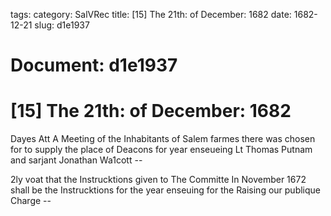 tags: 
category: SalVRec
title: [15] The 21th: of December: 1682
date: 1682-12-21
slug: d1e1937




# Document: d1e1937


# [15] The 21th: of December: 1682

Dayes Att A Meeting of the Inhabitants of Salem farmes there was chosen for to supply the place of Deacons for year enseueing Lt Thomas Putnam and sarjant Jonathan Wa1cott --

2ly voat that the Instrucktions given to The Committe In November 1672 shall be the Instrucktions for the year enseuing for the Raising our publique Charge --
